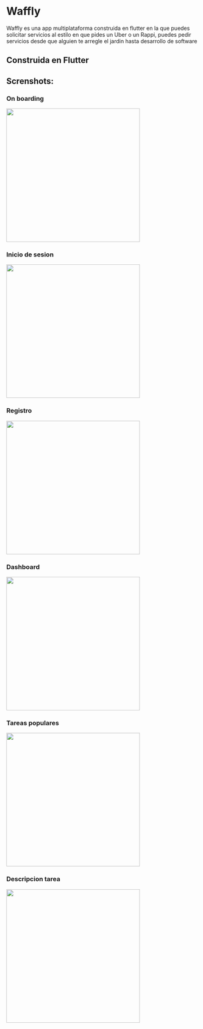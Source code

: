 # Waffly

Waffly es una app multiplataforma construida en flutter en la que puedes solicitar servicios al estilo en que pides un Uber o un Rappi, puedes pedir servicios desde que alguien te arregle el jardin hasta desarrollo de software

## Construida en Flutter 

## Screnshots:


### On boarding
<img src="https://github.com/nestorsgarzonc/Data-structures-project/blob/master/screenshots/Screenshot_2020-10-08-18-32-30-378_com.example.ed_project.jpg?raw=true" width="350" />

### Inicio de sesion
<img src="https://github.com/nestorsgarzonc/Data-structures-project/blob/master/screenshots/Screenshot_2020-10-08-18-32-33-901_com.example.ed_project.jpg?raw=true" width="350" />

### Registro 
<img src="https://github.com/nestorsgarzonc/Data-structures-project/blob/master/screenshots/Screenshot_2020-10-08-18-45-12-611_com.example.ed_project.jpg?raw=true" width="350" />

### Dashboard
<img src="https://github.com/nestorsgarzonc/Data-structures-project/blob/master/screenshots/Screenshot_2020-10-08-18-32-37-263_com.example.ed_project.jpg?raw=true" width="350" />

### Tareas populares
<img src='https://github.com/nestorsgarzonc/Data-structures-project/blob/master/screenshots/Screenshot_2020-10-08-18-32-37-263_com.example.ed_project.jpg?raw=true' width='350'/>

### Descripcion tarea
<img src='https://github.com/nestorsgarzonc/Data-structures-project/blob/master/screenshots/Screenshot_2020-10-08-18-33-48-416_com.example.ed_project.jpg?raw=true' width='350'/>
